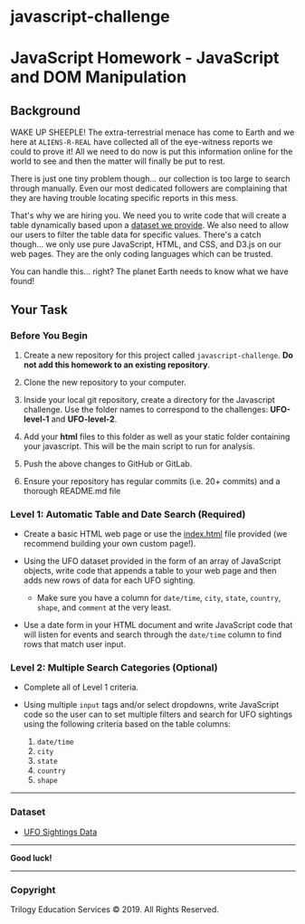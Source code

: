 # javascript-challenge

# JavaScript Homework - JavaScript and DOM Manipulation

## Background

WAKE UP SHEEPLE! The extra-terrestrial menace has come to Earth and we here at `ALIENS-R-REAL` have collected all of the 
eye-witness reports we could to prove it! All we need to do now is put this information online for the world to see and 
then the matter will finally be put to rest.

There is just one tiny problem though... our collection is too large to search through manually. Even our 
most dedicated followers are complaining that they are having trouble locating specific reports in this mess.

That's why we are hiring you. We need you to write code that will create a table dynamically based upon 
a [dataset we provide](StarterCode/static/js/data.js). We also need to allow our users to filter the table data for specific values. 
There's a catch though... we only use pure JavaScript, HTML, and CSS, and D3.js on our web pages. They are the only coding languages which can be trusted.

You can handle this... right? The planet Earth needs to know what we have found!

## Your Task

### Before You Begin

1. Create a new repository for this project called `javascript-challenge`. **Do not add this homework to an existing repository**.

2. Clone the new repository to your computer.

3. Inside your local git repository, create a directory for the Javascript challenge. 
Use the folder names to correspond to the challenges: **UFO-level-1** and **UFO-level-2**.

4. Add your **html** files to this folder as well as your static folder containing your javascript. 
This will be the main script to run for analysis.

5. Push the above changes to GitHub or GitLab.

6. Ensure your repository has regular commits (i.e. 20+ commits) and a thorough README.md file

### Level 1: Automatic Table and Date Search (Required)

* Create a basic HTML web page or use the [index.html](StarterCode/index.html) file provided (we recommend building your own custom page!).

* Using the UFO dataset provided in the form of an array of JavaScript objects, write code that 
appends a table to your web page and then adds new rows of data for each UFO sighting.

  * Make sure you have a column for `date/time`, `city`, `state`, `country`, `shape`, and `comment` at the very least.

* Use a date form in your HTML document and write JavaScript code that will listen for events and 
search through the `date/time` column to find rows that match user input.

### Level 2: Multiple Search Categories (Optional)

* Complete all of Level 1 criteria.

* Using multiple `input` tags and/or select dropdowns, write JavaScript code so the user can to set multiple filters and 
search for UFO sightings using the following criteria based on the table columns:

  1. `date/time`
  2. `city`
  3. `state`
  4. `country`
  5. `shape`

- - -

### Dataset

* [UFO Sightings Data](StarterCode/static/js/data.js)

- - -

**Good luck!**

- - -

### Copyright

Trilogy Education Services © 2019. All Rights Reserved.

